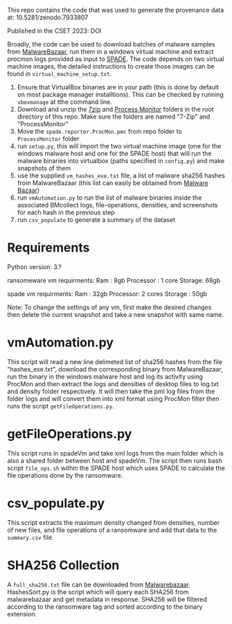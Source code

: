 This repo contains the code that was used to generate the provenance data at:
10.5281/zenodo.7933807

Published in the CSET 2023: DOI

Broadly, the code can be used to download batches of malware samples from [MalwareBazaar](https://bazaar.abuse.ch/), run them in a windows virtual machine and extract procmon logs provided as  input to [SPADE](https://github.com/ashish-gehani/SPADE).  The code depends on two virtual machine images, the detailed instructions to create those images can be found in `virtual_machine_setup.txt`.

1. Ensure that VirtualBox binaries are in your path (this is done by default on most package manager installtions). This can be checked by running `vboxmanage` at tthe command line.
2. Download and unzip the [7zip](https://www.7-zip.org/) and [Process Monitor](https://learn.microsoft.com/en-us/sysinternals/downloads/procmon) folders in the root directory of this repo. Make sure the folders are named "7-Zip" and "ProcessMonitor"
3. Move the `spade.reporter.ProcMon.pmc` from repo folder to `ProcessMonitor` folder
4. run `setup.py`, this will import the two virtual machine image (one for the windows malware host and one for the SPADE host) that will run the malware binaries into virtualbox (paths specified in `config.py`) and make snapshots of them
5. use the supplied `vm_hashes_exe.txt` file, a list of malware sha256 hashes from MalwareBazaar (this list can easily be obtained from [Malware Bazaar](https://bazaar.abuse.ch/export/#csv))
6. run `vmAutomation.py` to run the list of malware binaries inside the associated BMcollect logs, file-operations, densities, and screenshots for each hash in the previous step
7. run `csv_populate` to generate a summary of the dataset


# Requirements
Python version: 3.?

ransomeware vm requirments:
Ram : 8gb
Processor : 1 core
Storage: 68gb

spade vm requirments:
Ram : 32gb
Processor: 2 cores
Storage : 50gb

Note: To change the settings of any vm, first make the desired changes then delete the current snapshot and take a new snapshot with same name.

# vmAutomation.py
This script will read a new line delimeted list of sha256 hashes from the file "hashes_exe.txt", download the corresponding binary from MalwareBazaar,  run the binary in the windows malware host and log its activity using ProcMon and 
then extract the logs and densities of desktop files to log.txt and density folder respectively.
It will then take the pml log files from the folder logs and will convert them into xml format using ProcMon filter then runs the script `getFileOperations.py`.

# getFileOperations.py
This script runs in spadeVm and take xml logs from the main folder which is also a shared folder between 
host and spadeVm. The script then runs bash script `file_ops.sh` within the SPADE host which uses SPADE to
calculate the file operations done by the ransomware.

# csv_populate.py
This script extracts the maximum density changed from densities, number of new files, and file operations
of a ransomware and add that data to the `summary.csv` file.

# SHA256 Collection
A `full_sha256.txt` file can be downloaded from [Malwarebazaar](https://bazaar.abuse.ch/export/). 
HashesSort.py is the script which will query each SHA256 from malwarebazaar and get metadata in response.
SHA256 will be filtered according to the ransomware tag and sorted according to the binary extension.
